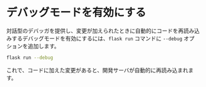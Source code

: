 # デバッグモードを有効にする

対話型のデバッガを提供し、変更が加えられたときに自動的にコードを再読み込みするデバッグモードを有効にするには、`flask run` コマンドに `--debug` オプションを追加します。

```bash
flask run --debug
```

これで、コードに加えた変更があると、開発サーバが自動的に再読み込まれます。
